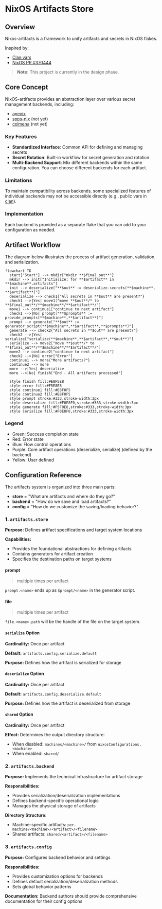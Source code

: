 # NixOS Artifacts Store

## Overview

Nixos-artifacts is a framework to unify artifacts and secrets in NixOS flakes.

Inspired by:

- [Clan vars](https://docs.clan.lol/guides/vars-backend/)
- [NixOS PR #370444](https://github.com/NixOS/nixpkgs/pull/370444)

> **Note:** This project is currently in the design phase.

## Core Concept

NixOS-artifacts provides an abstraction layer over various secret management
backends, including:

- [agenix](https://github.com/ryantm/agenix)
- [sops-nix](https://github.com/Mic92/sops-nix) (not yet)
- [colmena](https://github.com/zhaofengli/colmena) (not yet)

### Key Features

- **Standardized Interface**: Common API for defining and managing secrets
- **Secret Rotation**: Built-in workflow for secret generation and rotation
- **Multi-Backend Support**: Mix different backends within the same
  configuration. You can choose different backends for each artifact.

### Limitations

To maintain compatibility across backends, some specialized features of
individual backends may not be accessible directly (e.g., public vars in
[clan](https://docs.clan.lol/concepts/generators/)).

### Implementation

Each backend is provided as a separate flake that you can add to your
configuration as needed.

## Artifact Workflow

The diagram below illustrates the process of artifact generation, validation,
and serialization.

```mermaid
flowchart TD
  start["Start"] --> mkdir["mkdir **$final_out**"]
  mkdir --> init["Initialize: for **$artifact** in **$machine**.artifacts"]
  init --> deserialize["**$out** := deserialize-secrets(**$machine**, **$artifact**)"]
  deserialize --> check1{"All secrets in **$out** are present?"}
  check1 -->|Yes| move1["move **$out**/* to **$final_out**/**$machine**/**$artifact**/"]
  move1 --> continue1["continue to next artifact"]
  check1 -->|No| prompt["**$prompts** := provide_prompts(**$machine**,**$artifact**)"]
  prompt --> generate["**$out** := generator_script(**$machine**,**$artifact**,**$prompts**)"]
  generate --> check2{"All secrets in **$out** are present?"}
  check2 -->|Yes| serialize["serialize(**$machine**,**$artifact**,**$out**)"]
  serialize --> move2["move **$out**/* to **$final_out**/**$machine**/**$artifact**/"]
  move2 --> continue2["continue to next artifact"]
  check2 -->|No| error["Error"]
  continue1 --> more{"More artifacts?"}
  continue2 --> more
  more -->|Yes| deserialize
  more -->|No| finish["End - All artifacts processed"]

  style finish fill:#E8F5E8
  style error fill:#F5E8E8
  style continue1 fill:#E8F0F5
  style continue2 fill:#E8F0F5
  style prompt stroke:#333,stroke-width:3px
  style deserialize fill:#F0E8F0,stroke:#333,stroke-width:3px
  style generate fill:#F5F0E8,stroke:#333,stroke-width:3px
  style serialize fill:#F0E8F0,stroke:#333,stroke-width:3px
```

### Legend

- Green: Success completion state
- Red: Error state
- Blue: Flow control operations
- Purple: Core artifact operations (deserialize, serialize) (defined by the
  backend)
- Yellow: User defined

## Configuration Reference

The artifacts system is organized into three main parts:

- **store** = "What are artifacts and where do they go?"
- **backend** = "How do we save and load artifacts?"
- **config** = "How do we customize the saving/loading behavior?"

### 1. `artifacts.store`

**Purpose:** Defines artifact specifications and target system locations

**Capabilities:**

- Provides the foundational abstractions for defining artifacts
- Contains generators for artifact creation
- Specifies the destination paths on target systems

#### prompt

> multiple times per artifact

`prompt.<name>` ends up as `$prompt/<name>` in the generator script.

#### file

> multiple times per artifact

`file.<name>.path` will be the handle of the file on the target system.

#### `serialize` Option

**Cardinality:** Once per artifact

**Default:** `artifacts.config.serialize.default`

**Purpose:** Defines how the artifact is serialized for storage

#### `deserialize` Option

**Cardinality:** Once per artifact

**Default:** `artifacts.config.deserialize.default`

**Purpose:** Defines how the artifact is deserialized from storage

#### `shared` Option

**Cardinality:** Once per artifact

**Effect:** Determines the output directory structure:

- When disabled: `machines/<machine>/` from `nixosConfigurations.<machine>`
- When enabled: `shared/`

### 2. `artifacts.backend`

**Purpose:** Implements the technical infrastructure for artifact storage

**Responsibilities:**

- Provides serialization/deserialization implementations
- Defines backend-specific operational logic
- Manages the physical storage of artifacts

**Directory Structure:**

- Machine-specific artifacts: `per-machine/<machine>/<artifact>/<filename>`
- Shared artifacts: `shared/<artifact>/<filename>`

### 3. `artifacts.config`

**Purpose:** Configures backend behavior and settings

**Responsibilities:**

- Provides customization options for backends
- Defines default serialization/deserialization methods
- Sets global behavior patterns

**Documentation:** Backend authors should provide comprehensive documentation
for their config options
